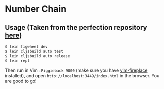 # Number Chain

## Usage (Taken from the perfection repository [here](https://github.com/astashov/perfection))

```bash
$ lein figwheel dev
$ lein cljsbuild auto test
$ lein cljsbuild auto release
$ lein repl
```

Then run in Vim `:Piggieback 9000` (make sure you have [vim-fireplace](https://github.com/tpope/vim-fireplace) installed), and open `htto://localhost:3449/index.html` in the browser. You are good to go!


